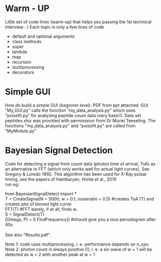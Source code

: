 # Warm - UP
Little set of code lines (warm-up) that helps you passing the 1st technical interview : ) Each topic is only a few lines of code
- default and optional arguments
- class methods
- super
- lambda
- map
- recursion
- multiprocessing
- decorators



# Simple GUI 
How do build a simple GUI (beginner level). PDF from ppt attached. GUI "My_GUI.py" calls the function "my_data_analysis.py" which uses "poissfit.py" for analyzing peptide count data (very basic!). Data set peptides.xlsx was provided with permisssion from Dr Muriel Teeseling. The functions "my_data_analysis.py" and "poissfit.py" are called from "MyModule.py"



# Bayesian Signal Detection 
Code for detecting a signal from count data (photon time of arrival, ToA) as an alternative to FFT (which only works well for actual light curves). See Gregory & Loredo 1992. This algorithm has been used for X-Ray pulsar timing, see the papers of Hambaryan, Hohle et al., 201X <br/>
run eg:<br/>

from BayesianSignalDetect import * <br/>
T = CreateSignal(N = 5000, w = 0.1, noiseratio = 0.5)                     #creates ToA (T) and creates plot of binned light curve <br/>
FFT(T)                                                                    #FFT barely, if at all, finds w. <br/> 
S = SignalDetect(T)<br/> 
[Omega, P] = S.FindFrequency()                                            #should give you a nice periodogram after 40s <br/>											
See also "Results.pdf".

Note 1: code uses multiprocessing, i. e. performance depends on n_cpu <br/>
Note 2: photon count is always positive (!), i. e. a sin wave of w = 1 will be detected as w = 2 with another peak at w = 1 <br/>
